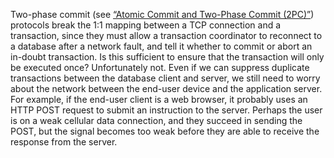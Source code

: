 Two-phase commit (see [“Atomic Commit and Two-Phase Commit (2PC)”](ch09.html#sec_consistency_2pc)) protocols break the 1:1 mapping between a TCP
connection and a transaction, since they must allow a transaction coordinator to reconnect to a
database after a network fault, and tell it whether to commit or abort an in-doubt transaction. Is
this sufficient to ensure that the transaction will only be executed once? Unfortunately not. Even if we can suppress duplicate transactions between the database client and server, we still need
to worry about the network between the end-user device and the application server. For example, if
the end-user client is a web browser, it probably uses an HTTP POST request to submit an instruction
to the server. Perhaps the user is on a weak cellular data connection, and they succeed in sending
the POST, but the signal becomes too weak before they are able to receive the response from the
server.